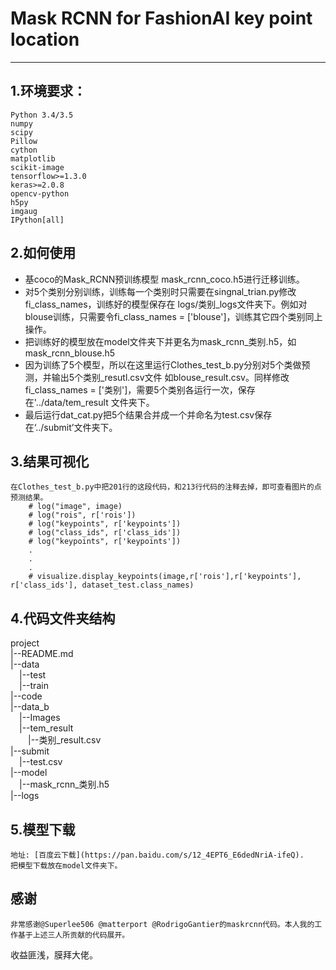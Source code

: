 # Mask RCNN for FashionAI key point location
-----------------------------------
## 1.环境要求：
    Python 3.4/3.5
    numpy
    scipy
    Pillow
    cython
    matplotlib
    scikit-image
    tensorflow>=1.3.0
    keras>=2.0.8
    opencv-python
    h5py
    imgaug
    IPython[all]
## 2.如何使用
   * 基coco的Mask_RCNN预训练模型 mask_rcnn_coco.h5进行迁移训练。
   * 对5个类别分别训练，训练每一个类别时只需要在singnal_trian.py修改fi_class_names，训练好的模型保存在
logs/类别_logs文件夹下。例如对blouse训练，只需要令fi_class_names = ['blouse']，训练其它四个类别同上操作。
   * 把训练好的模型放在model文件夹下并更名为mask_rcnn_类别.h5，如mask_rcnn_blouse.h5
   * 因为训练了5个模型，所以在这里运行Clothes_test_b.py分别对5个类做预测，并输出5个类别_resutl.csv文件
如blouse_result.csv。同样修改fi_class_names = ['类别']，需要5个类别各运行一次，保存在'../data/tem_result
文件夹下。
   * 最后运行dat_cat.py把5个结果合并成一个并命名为test.csv保存在‘../submit’文件夹下。

## 3.结果可视化
    在Clothes_test_b.py中把201行的这段代码，和213行代码的注释去掉，即可查看图片的点预测结果。
        # log("image", image)
        # log("rois", r['rois'])
        # log("keypoints", r['keypoints'])
        # log("class_ids", r['class_ids'])
        # log("keypoints", r['keypoints'])
        .
        .
        .
        # visualize.display_keypoints(image,r['rois'],r['keypoints'], r['class_ids'], dataset_test.class_names)

## 4.代码文件夹结构
  project<br>
  |--README.md<br>
  |--data<br>
  &ensp;&ensp;|--test<br>
  &ensp;&ensp;|--train<br>
  |--code<br>
  |--data_b<br>
  &ensp;&ensp;|--Images<br>
  &ensp;&ensp;|--tem_result<br>
  &ensp;&ensp;&ensp;&ensp;|--类别_result.csv<br>
  |--submit<br>
  &ensp;&ensp;|--test.csv<br>
  |--model<br>
  &ensp;&ensp;|--mask_rcnn_类别.h5<br>
  |--logs<br>

## 5.模型下载
    地址: [百度云下载](https://pan.baidu.com/s/12_4EPT6_E6dedNriA-ifeQ).
    把模型下载放在model文件夹下。

## 感谢
    非常感谢@Superlee506 @matterport @RodrigoGantier的maskrcnn代码。本人我的工作基于上述三人所贡献的代码展开。
 收益匪浅，膜拜大佬。
